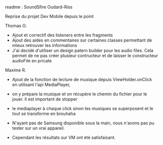 readme : SoundSfire    Oudard-Riss

Reprise du projet Dev Mobile depuis le point

Thomas O.
* Ajout et correctif des listeners entre les fragments 
* Ajout des aides en commentaires sur certaines classes permettant de mieux retrouver les informations
* J'ai decidé d'utiliser un design patern builder pour les audio files. Cela permet de ne pas créer plusieur contructeur et de laisser le constructeur audioFile en pricate






Maxime R.
* Ajout de la fonction de lecture de musique depuis ViewHolder.onClick en utilisant l'api MediaPlayer,
* on y prépare la musique et on récupère le chemin du fichier pour le jouer. Il est important de stopper
* le mediaplayer à chaque click sinon les musiques se superposent et le tout se transforme en brouhaha

* N'ayant pas de Samsung disponible sous la main, nous n'avons pas pu tester sur un vrai appareil. 
* Cependant les résultats sur VM ont été satisfaisant.


